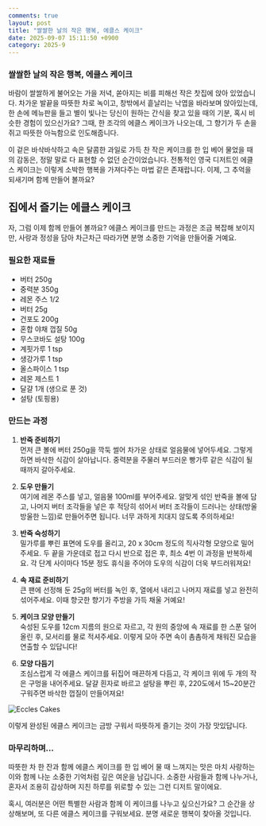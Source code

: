 ```yaml
---
comments: true
layout: post
title: "쌀쌀한 날의 작은 행복, 에클스 케이크"
date: 2025-09-07 15:11:50 +0900
category: 2025-9
---
```


### 쌀쌀한 날의 작은 행복, 에클스 케이크

바람이 쌀쌀하게 불어오는 가을 저녁, 쏟아지는 비를 피해선 작은 찻집에 앉아 있었습니다. 차가운 발끝을 따뜻한 차로 녹이고, 창밖에서 흩날리는 낙엽을 바라보며 앉아있는데, 한 손에 메뉴판을 들고 별이 빛나는 당신이 원하는 간식을 찾고 있을 때의 기분, 혹시 비슷한 경험이 있으신가요? 그때, 한 조각의 에클스 케이크가 나오는데, 그 향기가 두 손을 쥐고 따뜻한 아늑함으로 인도해줍니다. 

이 겉은 바삭바삭하고 속은 달콤한 과일로 가득 찬 작은 케이크를 한 입 베어 물었을 때의 감동은, 정말 말로 다 표현할 수 없던 순간이었습니다. 전통적인 영국 디저트인 에클스 케이크는 이렇게 소박한 행복을 가져다주는 마법 같은 존재랍니다. 이제, 그 추억을 되새기며 함께 만들어 볼까요?

  

## 집에서 즐기는 에클스 케이크

자, 그럼 이제 함께 만들어 볼까요? 에클스 케이크를 만드는 과정은 조금 복잡해 보이지만, 사랑과 정성을 담아 차근차근 따라가면 분명 소중한 기억을 만들어줄 거예요. 

### 필요한 재료들

- 버터 250g
- 중력분 350g
- 레몬 주스 1/2
- 버터 25g
- 건포도 200g
- 혼합 야채 껍질 50g
- 무스코바도 설탕 100g
- 계핏가루 1 tsp
- 생강가루 1 tsp
- 올스파이스 1 tsp
- 레몬 제스트 1
- 달걀 1개 (생으로 푼 것)
- 설탕 (토핑용)

  

### 만드는 과정

1. **반죽 준비하기**  
   먼저 큰 볼에 버터 250g을 깍둑 썰어 차가운 상태로 얼음물에 넣어두세요.  그렇게 하면 바삭한 식감이 살아납니다. 중력분을 주물러 부드러운 빵가루 같은 식감이 될 때까지 갈아주세요.

2. **도우 만들기**  
   여기에 레몬 주스를 넣고, 얼음물 100ml를 부어주세요. 알맞게 섞인 반죽을 볼에 담고, 나머지 버터 조각들을 넣은 후 적당히 섞어서 버터 조각들이 드러나는 상태(방울방울한 느낌)로 만들어주면 됩니다. 너무 과하게 치대지 않도록 주의하세요!

3. **반죽 숙성하기**  
   밀가루를 뿌린 표면에 도우를 올리고, 20 x 30cm 정도의 직사각형 모양으로 밀어주세요. 두 끝을 가운데로 접고 다시 반으로 접은 후, 최소 4번 이 과정을 반복하세요. 각 단계 사이마다 15분 정도 휴식을 주어야 도우의 식감이 더욱 부드러워져요!

4. **속 재료 준비하기**  
   큰 팬에 선정해 둔 25g의 버터를 녹인 후, 열에서 내리고 나머지 재료를 넣고 완전히 섞어주세요. 이때 향긋한 향기가 주방을 가득 채울 거예요!

5. **케이크 모양 만들기**  
   숙성된 도우를 12cm 지름의 원으로 자르고, 각 원의 중앙에 속 재료를 한 스푼 덜어 올린 후, 모서리를 물로 적셔주세요. 이렇게 모아 주면 속이 촘촘하게 채워진 모습을 연출할 수 있답니다!  

6. **모양 다듬기**  
   조심스럽게 각 에클스 케이크를 뒤집어 매끈하게 다듬고, 각 케이크 위에 두 개의 작은 구멍을 내어주세요. 달걀 흰자로 바르고 설탕을 뿌린 후, 220도에서 15~20분간 구워주면 바삭한 껍질이 만들어져요!

![Eccles Cakes](https://www.themealdb.com/images/media/meals/wtqrqw1511639627.jpg)

이렇게 완성된 에클스 케이크는 금방 구워서 따뜻하게 즐기는 것이 가장 맛있답니다. 

  

### 마무리하며…

따뜻한 차 한 잔과 함께 에클스 케이크를 한 입 베어 물 때 느껴지는 맛은 마치 사랑하는 이와 함께 나눈 소중한 기억처럼 깊은 여운을 남깁니다. 소중한 사람들과 함께 나누거나, 혼자서 조용히 감상하며 지친 하루를 위로할 수 있는 그런 디저트 말이에요. 

혹시, 여러분은 어떤 특별한 사람과 함께 이 케이크를 나누고 싶으신가요? 그 순간을 상상해보며, 또 다른 에클스 케이크를 구워보세요. 분명 새로운 행복이 찾아올 것입니다.